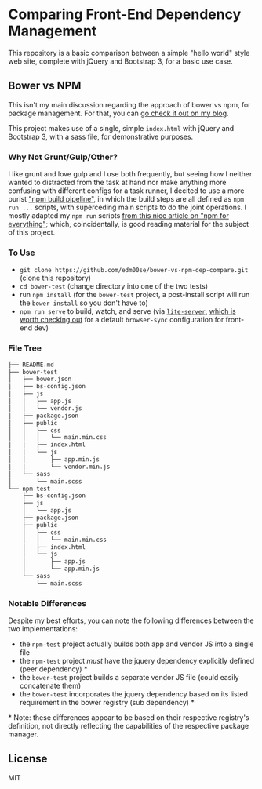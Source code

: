 # Comparing Front-End Dependency Management

This repository is a basic comparison between a simple "hello world" style web site, complete with jQuery and Bootstrap 3, for a basic use case.

## Bower vs NPM

This isn't my main discussion regarding the approach of  bower vs npm, for package management. For that, you can [go check it out on my blog]().

This project makes use of a single, simple `index.html` with jQuery and Bootstrap 3, with a sass file, for demonstrative purposes.

### Why Not Grunt/Gulp/Other?

I like grunt and love gulp and I use both frequently, but seeing how I neither wanted to distracted from the task at hand nor make anything more confusing with different configs for a task runner, I decited to use a more purist ["npm build pipeline"](https://css-tricks.com/why-npm-scripts/), in which the build steps are all defined as `npm run ...` scripts, with superceding main scripts to do the joint operations. I mostly adapted my `npm run` scripts [from this nice article on "npm for everything"](http://beletsky.net/2015/04/npm-for-everything.html); which, coincidentally, is good reading material for the subject of this project.

### To Use

- `git clone https://github.com/edm00se/bower-vs-npm-dep-compare.git` (clone this repository)
- `cd bower-test` (change directory into one of the two tests)
- run `npm install` (for the `bower-test` project, a post-install script will run the `bower install` so you don't have to)
- `npm run serve` to build, watch, and serve (via [`lite-server`](https://github.com/johnpapa/lite-server), [which is worth checking out](https://scotch.io/tutorials/develop-quickly-and-painlessly-with-lite-server) for a default `browser-sync` configuration for front-end dev)

### File Tree

```bash
├── README.md
├── bower-test
│   ├── bower.json
│   ├── bs-config.json
│   ├── js
│   │   ├── app.js
│   │   └── vendor.js
│   ├── package.json
│   ├── public
│   │   ├── css
│   │   │   └── main.min.css
│   │   ├── index.html
│   │   └── js
│   │       ├── app.min.js
│   │       └── vendor.min.js
│   └── sass
│       └── main.scss
└── npm-test
    ├── bs-config.json
    ├── js
    │   └── app.js
    ├── package.json
    ├── public
    │   ├── css
    │   │   └── main.min.css
    │   ├── index.html
    │   └── js
    │       ├── app.js
    │       └── app.min.js
    └── sass
        └── main.scss
```

### Notable Differences

Despite my best efforts,  you can note the following differences between the two implementations:
- the `npm-test` project actually builds both app and vendor JS into a single file
- the `npm-test` project _must_ have the jquery dependency explicitly defined (peer dependency) \*
- the `bower-test` project builds a separate vendor JS file (could easily concatenate them)
- the `bower-test` incorporates the jquery dependency based on its listed requirement in the bower registry (sub dependency) \*

\* Note: these differences appear to be based on their respective registry's definition, not directly reflecting the capabilities of the respective package manager.

## License

MIT
